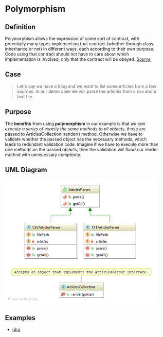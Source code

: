 # Polymorphism

## Definition
Polymorphism allows the expression of some sort of contract, with potentially many types implementing that contract (whether through class inheritance or not) in different ways, each according to their own purpose. Code using that contract should not have to care about which implementation is involved, only that the contract will be obeyed.
[Source](http://stackoverflow.com/questions/409969/polymorphism-define-in-just-two-sentences)

## Case
> Let's say we have a blog and we want to list some articles from a few sources. In our demo case we will parse the articles from a csv and a text file.

## Purpose
The **benefits** from using **polymorphism** in our example is that *we can execute a series of exactly the same methods to all objects*, those are passed to ArticlesCollection::render() method.
Otherwise we have to validate whether the passed object has the necessary methods, which leads to redundant validation code.
Imagine if we have to execute more than one methods on the passed objects, then the validation will flood our render method with unnecessary complexity.

## UML Diagram
![Polymorphism UML diagram](https://github.com/jordan-enev/oop/blob/master/polymorphism/php/uml_diagram.png)

## Examples
* [php](https://github.com/jordan-enev/oop/tree/master/polymorphism/php)